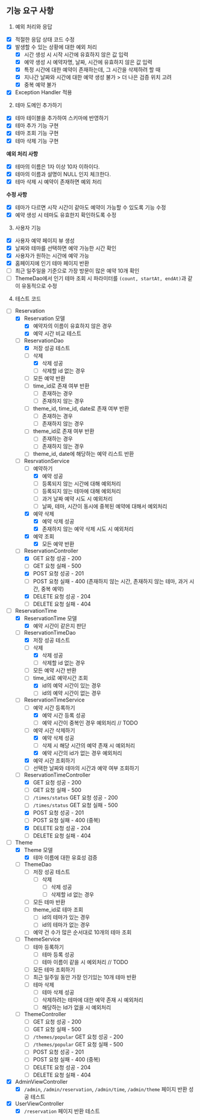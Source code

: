 ## 기능 요구 사항

1. 예외 처리와 응답

- [X] 적절한 응답 상태 코드 수정
- [X] 발생할 수 있는 상황에 대한 예외 처리
    - [X] 시간 생성 시 시작 시간에 유효하지 않은 값 입력
    - [x] 예약 생성 시 예약자명, 날짜, 시간에 유효하지 않은 값 입력
    - [x] 특정 시간에 대한 예약이 존재하는데, 그 시간을 삭제하려 할 때
    - [X] 지나간 날짜와 시간에 대한 예약 생성 불가 > 더 나은 검증 위치 고려
    - [x] 중복 예약 불가
- [x] Exception Handler 적용

2. 테마 도메인 추가하기

- [x] 테마 테이블을 추가하여 스키마에 반영하기
- [x] 테마 추가 기능 구현
- [X] 테마 조회 기능 구현
- [x] 테마 삭제 기능 구현

**예외 처리 사항**

- [X] 테마의 이름은 1자 이상 10자 이하이다.
- [X] 테마의 이름과 설명이 NULL 인지 체크한다.
- [x] 테마 삭제 시 예약이 존재하면 예외 처리

**수정 사항**

- [x] 테마가 다르면 시작 시간이 같아도 예약이 가능할 수 있도록 기능 수정
- [x] 예약 생성 시 테마도 유효한지 확인하도록 수정

3. 사용자 기능

- [x] 사용자 예약 페이지 뷰 생성
- [x] 날짜와 테마를 선택하면 예약 가능한 시간 확인
- [x] 사용자가 원하는 시간에 예약 가능
- [x] 홈페이지에 인기 테마 페이지 반환
- [ ] 최근 일주일을 기준으로 가장 방문이 많은 예약 10개 확인
- [ ] ThemeDao에서 인기 테마 조회 시 파라미터를 `(count, startAt, endAt)`과 같이 유동적으로 수정

4. 테스트 코드

- [ ] Reservation
    - [x] Reservation 모델
        - [x] 예약자의 이름이 유효하지 않은 경우
        - [x] 예약 시간 비교 테스트
    - [ ] ReservationDao
        - [x] 저장 성공 테스트
        - [ ] 삭제
            - [x] 삭제 성공
            - [ ] 삭제할 id 없는 경우
        - [ ] 모든 예약 반환
        - [ ] time_id로 존재 여부 반환
            - [ ] 존재하는 경우
            - [ ] 존재하지 않는 경우
        - [ ] theme_id, time_id, date로 존재 여부 반환
            - [ ] 존재하는 경우
            - [ ] 존재하지 않는 경우
        - [ ] theme_id로 존재 여부 반환
            - [ ] 존재하는 경우
            - [ ] 존재하지 않는 경우
        - [ ] theme_id, date에 해당하는 예약 리스트 반환
    - [ ] ResrvationService
        - [ ] 예약하기
            - [x] 예약 성공
            - [ ] 등록되지 않는 시간에 대해 예외처리
            - [ ] 등록되지 않는 테마에 대해 예외처리
            - [ ] 과거 날짜 예약 시도 시 예외처리
            - [ ] 날짜, 테마, 시간이 동시에 중복된 예약에 대해서 예외처리
        - [x] 예약 삭제
            - [x] 예약 삭제 성공
            - [x] 존재하지 않는 예약 삭제 시도 시 예외처리
        - [x] 예약 조회
            - [x] 모든 예약 반환
    - [ ] ReservationController
        - [x] GET 요청 성공 - 200
        - [ ] GET 요청 실패 - 500
        - [x] POST 요청 성공 - 201
        - [ ] POST 요청 실패 - 400 (존재하지 않는 시간, 존재하지 않는 테마, 과거 시간, 중복 예약)
        - [x] DELETE 요청 성공 - 204
        - [ ] DELETE 요청 실패 - 404

- [ ] ReservationTime
    - [x] ReservationTime 모델
        - [x] 예약 시간이 같은지 판단
    - [ ] ReservationTimeDao
        -[x] 저장 성공 테스트
        -[ ] 삭제
            -[x] 삭제 성공
            -[ ] 삭제할 id 없는 경우
        - [ ] 모든 예약 시간 반환
        - [ ] time_id로 예약시간 조회
            - [x] id의 예약 시간이 있는 경우
            - [ ] id의 예약 시간이 없는 경우
    - [ ] ReservationTimeService
        - [ ] 예약 시간 등록하기
            - [x] 예약 시간 등록 성공
            - [ ] 예약 시간이 중복인 경우 예외처리 // TODO
        - [ ] 예약 시간 삭제하기
            - [x] 예약 삭제 성공
            - [ ] 삭제 시 해당 시간의 예약 존재 시 예외처리
            - [x] 예약 시간의 id가 없는 경우 예외처리
        - [x] 예약 시간 조회하기
        - [ ] 선택한 날짜와 테마의 시간과 예약 여부 조회하기
    - [ ] ReservationTimeController
        - [x] GET 요청 성공 - 200
        - [ ] GET 요청 실패 - 500
        - [ ] `/times/status` GET 요청 성공 - 200
        - [ ] `/times/status` GET 요청 실패 - 500
        - [x] POST 요청 성공 - 201
        - [ ] POST 요청 실패 - 400 (중복)
        - [x] DELETE 요청 성공 - 204
        - [ ] DELETE 요청 실패 - 404

- [ ] Theme
    - [x] Theme 모델
        - [x] 테마 이름에 대한 유효성 검증
    - [ ] ThemeDao
        -[ ] 저장 성공 테스트
            -[ ] 삭제
                -[ ] 삭제 성공
                -[ ] 삭제할 id 없는 경우
        - [ ] 모든 테마 반환
        - [ ] theme_id로 테마 조회
            - [ ] id의 테마가 있는 경우
            - [ ] id의 테마가 없는 경우
        - [ ] 예약 건 수가 많은 순서대로 10개의 테마 조회
    - [ ] ThemeService
        - [ ] 테마 등록하기
            - [ ] 테마 등록 성공
            - [ ] 테마 이름이 같을 시 예외처리 // TODO
        - [ ] 모든 테마 조회하기
        - [ ] 최근 일주일 동안 가장 인기있는 10개 테마 반환
        - [ ] 테마 삭제
            - [ ] 테마 삭제 성공
            - [ ] 삭제하려는 테마에 대한 예약 존재 시 예외처리
            - [ ] 해당하는 Id가 없을 시 예외처리
    - [ ] ThemeController
        - [ ] GET 요청 성공 - 200
        - [ ] GET 요청 실패 - 500
        - [ ] `/themes/popular` GET 요청 성공 - 200
        - [ ] `/themes/popular` GET 요청 실패 - 500
        - [ ] POST 요청 성공 - 201
        - [ ] POST 요청 실패 - 400 (중복)
        - [ ] DELETE 요청 성공 - 204
        - [ ] DELETE 요청 실패 - 404

- [x] AdminViewController
    - [x] `/admin`, `/admin/reservation`,  `/admin/time`, `/admin/theme` 페이지 반환 성공 테스트
- [x] UserViewController
    - [x] `/reservation` 페이지 반환 테스트
